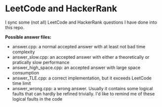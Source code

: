 # LeetCode and HackerRank

I sync some (not all) LeetCode and HackerRank questions I have done into this repo. 

**Possible answer files:**

* answer.cpp: a normal accepted answer with at least not bad time complexity 
* answer_slow.cpp: an accepted answer with either a theoretically or pratically slow performance
* answer_high_space.cpp: an accepted answer with large space consumption
* answer_TLE.cpp: a correct implementation, but it exceeds LeetCode time limit
* answer_wrong.cpp: a wrong answer. 
  Usually it contains some logical faults that can hardly be refined trivially. 
  I'd like to remind me of these logical faults in the code
